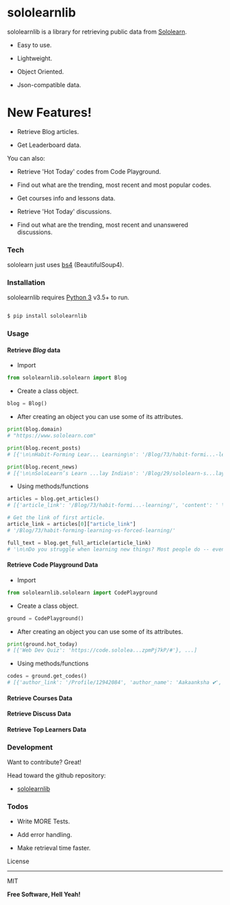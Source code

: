 
# sololearnlib

  

sololearnlib is a library for retrieving public data from [Sololearn](https://www.sololearn.com).

  

- Easy to use.

- Lightweight.

- Object Oriented.

- Json-compatible data.

  

# New Features!

  

- Retrieve Blog articles.

- Get Leaderboard data.

You can also:

- Retrieve 'Hot Today' codes from Code Playground.

- Find out what are the trending, most recent and most popular codes.

- Get courses info and lessons data.

- Retrieve 'Hot Today' discussions.

- Find out what are the trending, most recent and unanswered discussions.

  

### Tech

  

sololearn just uses [bs4](https://pypi.org/project/bs4/) (BeautifulSoup4).

  

### Installation

  

sololearnlib requires [Python 3](https://www.python.org/) v3.5+ to run.

  
  
  

```sh

$ pip install sololearnlib

```

### Usage
#### Retrieve *Blog* data
- Import
```py
from sololearnlib.sololearn import Blog
```

- Create a class object.
```py
blog = Blog()
```

- After creating an object you can use some of its attributes.
```py
print(blog.domain)
# "https://www.sololearn.com"

print(blog.recent_posts)
# [{'\n\nHabit-Forming Lear... Learning\n': '/Blog/73/habit-formi...-learning/'}, ...]

print(blog.recent_news)
# [{'\n\nSoloLearn’s Learn ...lay India\n': '/Blog/29/sololearn-s...lay-india/'}, ...}]
```
- Using methods/functions
```py
articles = blog.get_articles()
# [{'article_link': '/Blog/73/habit-formi...-learning/', 'content': ' \xa0For most of us, th...ss time.\xa0 ', 'date': '07 August 2020', 'image_link': 'https://api.sololear...ning_1.jpg', 'title': 'Habit-Forming Learni...d Learning'}, ...]

# Get the link of first article.
article_link = articles[0]["article_link"]
# '/Blog/73/habit-forming-learning-vs-forced-learning/'

full_text = blog.get_full_article(article_link)
# '\n\nDo you struggle when learning new things? Most people do -- even when receiving a formal education in school or attending college, it can be hard to make new concepts stick. ...'
```
#### Retrieve Code Playground Data
  - Import
```py
from sololearnlib.sololearn import CodePlayground
```

- Create a class object.
```py
ground = CodePlayground()
```
- After creating an object you can use some of its attributes.
```py
print(ground.hot_today)
# [{'Web Dev Quiz': 'https://code.sololea...zpmPj7kP/#'}, ...]
```
- Using methods/functions
```py
codes = ground.get_codes()
# [{'author_link': '/Profile/12942084', 'author_name': 'Aakaanksha 💕', 'code_link': 'https://code.sololea...oj07HPmq/#', 'code_name': 'Google Clone or Real? 😳💕', 'data_date': '8/9/2020 7:36:06 AM', 'votes': 1146},  ...]
```
#### Retrieve Courses Data

#### Retrieve Discuss Data

#### Retrieve Top Learners Data



### Development

  

Want to contribute? Great!

Head toward the github repository:

-  [sololearnlib](https://github.com/Or-i0n/sololearnlib)

  

### Todos

  

- Write MORE Tests.

- Add error handling.

- Make retrieval time faster.

  

License

----

  

MIT

  

**Free Software, Hell Yeah!**
